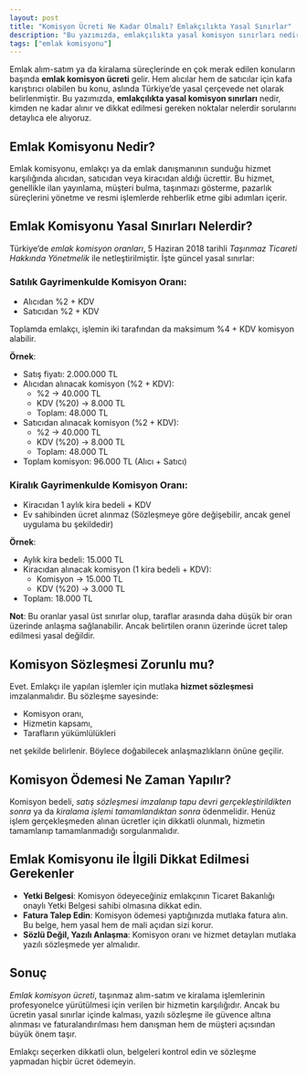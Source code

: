 ```yaml
---
layout: post
title: "Komisyon Ücreti Ne Kadar Olmalı? Emlakçılıkta Yasal Sınırlar"
description: "Bu yazımızda, emlakçılıkta yasal komisyon sınırları nedir, kimden ne kadar alınır ve dikkat edilmesi gereken noktalar nelerdir sorularını detaylıca ele alıyoruz."
tags: ["emlak komisyonu"]
---
```


Emlak alım-satım ya da kiralama süreçlerinde en çok merak edilen konuların başında **emlak komisyon ücreti** gelir. Hem alıcılar hem de satıcılar için kafa karıştırıcı olabilen bu konu, aslında Türkiye’de yasal çerçevede net olarak belirlenmiştir. Bu yazımızda, **emlakçılıkta yasal komisyon sınırları** nedir, kimden ne kadar alınır ve dikkat edilmesi gereken noktalar nelerdir sorularını detaylıca ele alıyoruz.

## Emlak Komisyonu Nedir?

Emlak komisyonu, emlakçı ya da emlak danışmanının sunduğu hizmet karşılığında alıcıdan, satıcıdan veya kiracıdan aldığı ücrettir. Bu hizmet, genellikle ilan yayınlama, müşteri bulma, taşınmazı gösterme, pazarlık süreçlerini yönetme ve resmi işlemlerde rehberlik etme gibi adımları içerir.

## Emlak Komisyonu Yasal Sınırları Nelerdir?

Türkiye’de *emlak komisyon oranları*, 5 Haziran 2018 tarihli *Taşınmaz Ticareti Hakkında Yönetmelik* ile netleştirilmiştir. İşte güncel yasal sınırlar:

### Satılık Gayrimenkulde Komisyon Oranı:

- Alıcıdan %2 + KDV
- Satıcıdan %2 + KDV

Toplamda emlakçı, işlemin iki tarafından da maksimum %4 + KDV komisyon alabilir.

**Örnek**:

- Satış fiyatı: 2.000.000 TL
- Alıcıdan alınacak komisyon (%2 + KDV):
  - %2 → 40.000 TL
  - KDV (%20) → 8.000 TL
  - Toplam: 48.000 TL
- Satıcıdan alınacak komisyon (%2 + KDV):
  - %2 → 40.000 TL
  - KDV (%20) → 8.000 TL
  - Toplam: 48.000 TL
- Toplam komisyon: 96.000 TL (Alıcı + Satıcı)

### Kiralık Gayrimenkulde Komisyon Oranı:

- Kiracıdan 1 aylık kira bedeli + KDV
- Ev sahibinden ücret alınmaz (Sözleşmeye göre değişebilir, ancak genel uygulama bu şekildedir)

**Örnek**:

- Aylık kira bedeli: 15.000 TL
- Kiracıdan alınacak komisyon (1 kira bedeli + KDV):
  - Komisyon → 15.000 TL
  - KDV (%20) → 3.000 TL
- Toplam: 18.000 TL

**Not**: Bu oranlar yasal üst sınırlar olup, taraflar arasında daha düşük bir oran üzerinde anlaşma sağlanabilir. Ancak belirtilen oranın üzerinde ücret talep edilmesi yasal değildir.

## Komisyon Sözleşmesi Zorunlu mu?

Evet. Emlakçı ile yapılan işlemler için mutlaka **hizmet sözleşmesi** imzalanmalıdır. Bu sözleşme sayesinde:

- Komisyon oranı,
- Hizmetin kapsamı,
- Tarafların yükümlülükleri

net şekilde belirlenir. Böylece doğabilecek anlaşmazlıkların önüne geçilir.

## Komisyon Ödemesi Ne Zaman Yapılır?

Komisyon bedeli, *satış sözleşmesi imzalanıp tapu devri gerçekleştirildikten sonra* ya da *kiralama işlemi tamamlandıktan sonra* ödenmelidir. Henüz işlem gerçekleşmeden alınan ücretler için dikkatli olunmalı, hizmetin tamamlanıp tamamlanmadığı sorgulanmalıdır.

## Emlak Komisyonu ile İlgili Dikkat Edilmesi Gerekenler

- **Yetki Belgesi**: Komisyon ödeyeceğiniz emlakçının Ticaret Bakanlığı onaylı Yetki Belgesi sahibi olmasına dikkat edin.
- **Fatura Talep Edin**: Komisyon ödemesi yaptığınızda mutlaka fatura alın. Bu belge, hem yasal hem de mali açıdan sizi korur.
- **Sözlü Değil, Yazılı Anlaşma**: Komisyon oranı ve hizmet detayları mutlaka yazılı sözleşmede yer almalıdır.

## Sonuç

*Emlak komisyon ücreti*, taşınmaz alım-satım ve kiralama işlemlerinin profesyonelce yürütülmesi için verilen bir hizmetin karşılığıdır. Ancak bu ücretin yasal sınırlar içinde kalması, yazılı sözleşme ile güvence altına alınması ve faturalandırılması hem danışman hem de müşteri açısından büyük önem taşır.

Emlakçı seçerken dikkatli olun, belgeleri kontrol edin ve sözleşme yapmadan hiçbir ücret ödemeyin.